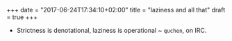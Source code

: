 +++
date = "2017-06-24T17:34:10+02:00"
title = "laziness and all that"
draft = true
+++

- Strictness is denotational, laziness is operational ~ `quchen`, on IRC.
